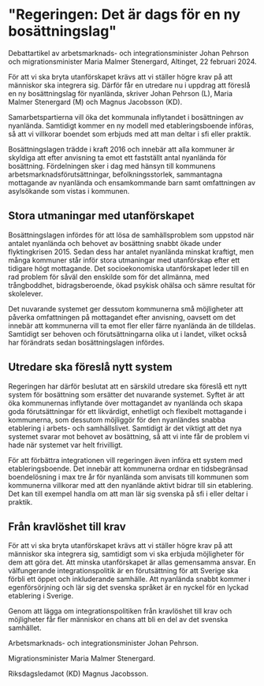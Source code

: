 # "Regeringen: Det är dags för en ny bosättningslag"

Debattartikel av arbetsmarknads\- och integrationsminister Johan Pehrson och migrationsminister Maria Malmer Stenergard, Altinget, 22 februari 2024\.


För att vi ska bryta utanförskapet krävs att vi ställer högre krav på att människor ska integrera sig. Därför får en utredare nu i uppdrag att föreslå en ny bosättningslag för nyanlända, skriver Johan Pehrson (L), Maria Malmer Stenergard (M) och Magnus Jacobsson (KD).

Samarbetspartierna vill öka det kommunala inflytandet i bosättningen av nyanlända. Samtidigt kommer en ny modell med etableringsboende införas, så att vi villkorar boendet som erbjuds med att man deltar i sfi eller praktik.

Bosättningslagen trädde i kraft 2016 och innebär att alla kommuner är skyldiga att efter anvisning ta emot ett fastställt antal nyanlända för bosättning. Fördelningen sker i dag med hänsyn till kommunens arbetsmarknadsförutsättningar, befolkningsstorlek, sammantagna mottagande av nyanlända och ensamkommande barn samt omfattningen av asylsökande som vistas i kommunen.

## Stora utmaningar med utanförskapet

Bosättningslagen infördes för att lösa de samhällsproblem som uppstod när antalet nyanlända och behovet av bosättning snabbt ökade under flyktingkrisen 2015\. Sedan dess har antalet nyanlända minskat kraftigt, men många kommuner står inför stora utmaningar med utanförskap efter ett tidigare högt mottagande. Det socioekonomiska utanförskapet leder till en rad problem för såväl den enskilde som för det allmänna, med trångboddhet, bidragsberoende, ökad psykisk ohälsa och sämre resultat för skolelever.

Det nuvarande systemet ger dessutom kommunerna små möjligheter att påverka omfattningen på mottagandet efter anvisning, oavsett om det innebär att kommunerna vill ta emot fler eller färre nyanlända än de tilldelas. Samtidigt ser behoven och förutsättningarna olika ut i landet, vilket också har förändrats sedan bosättningslagen infördes.

## Utredare ska föreslå nytt system

Regeringen har därför beslutat att en särskild utredare ska föreslå ett nytt system för bosättning som ersätter det nuvarande systemet. Syftet är att öka kommunernas inflytande över mottagandet av nyanlända och skapa goda förutsättningar för ett likvärdigt, enhetligt och flexibelt mottagande i kommunerna, som dessutom möjliggör för den nyanländes snabba etablering i arbets\- och samhällslivet. Samtidigt är det viktigt att det nya systemet svarar mot behovet av bosättning, så att vi inte får de problem vi hade när systemet var helt frivilligt.

För att förbättra integrationen vill regeringen även införa ett system med etableringsboende. Det innebär att kommunerna ordnar en tidsbegränsad boendelösning i max tre år för nyanlända som anvisats till kommunen som kommunerna villkorar med att den nyanlände aktivt bidrar till sin etablering. Det kan till exempel handla om att man lär sig svenska på sfi i eller deltar i praktik.

## Från kravlöshet till krav

För att vi ska bryta utanförskapet krävs att vi ställer högre krav på att människor ska integrera sig, samtidigt som vi ska erbjuda möjligheter för dem att göra det. Att minska utanförskapet är allas gemensamma ansvar. En välfungerande integrationspolitik är en förutsättning för att Sverige ska förbli ett öppet och inkluderande samhälle. Att nyanlända snabbt kommer i egenförsörjning och lär sig det svenska språket är en nyckel för en lyckad etablering i Sverige.

Genom att lägga om integrationspolitiken från kravlöshet till krav och möjligheter får fler människor en chans att bli en del av det svenska samhället.

Arbetsmarknads\- och integrationsminister Johan Pehrson.

Migrationsminister Maria Malmer Stenergard.

Riksdagsledamot (KD) Magnus Jacobsson.
